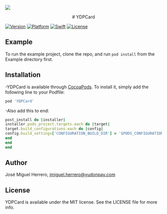 ![](https://doc-08-ag-docs.googleusercontent.com/docs/securesc/edmkg1tuj4kcv1gfqgs9sjntl0pcffgq/q8n8v2mqoeqmie20j336ir61jbuoss0t/1546257600000/13967449329645854207/05284167755395757851/1g1so0UTaQfjsmmheulcPdc2D2OJScRqN)

<div align="center">
# YDPCard
</div>

[![Version](https://img.shields.io/cocoapods/v/YDPCard.svg?style=flat)](https://cocoapods.org/pods/YDPCard)
[![Platform](https://img.shields.io/badge/Platform-iOS-blue.svg?style=fla)](https://cocoapods.org/pods/FormTableViewSwift)
[![Swift](https://img.shields.io/badge/Swift-4.2-orange.svg)](https://swift.org/)
[![License](https://camo.githubusercontent.com/eb5485388cd282c0139df4ed308b825420589a7c/68747470733a2f2f696d672e736869656c64732e696f2f6769746875622f6c6963656e73652f6861636b696674656b6861722f49514b6579626f6172644d616e616765722e737667)](https://cocoapods.org/pods/YDPCard)

## Example

To run the example project, clone the repo, and run `pod install` from the Example directory first.

## Installation

-YDPCard is available through [CocoaPods](https://cocoapods.org). To install
it, simply add the following line to your Podfile:

```ruby
pod 'YDPCard'
```
-Also add this to end:
```ruby
post_install do |installer|
installer.pods_project.targets.each do |target|
target.build_configurations.each do |config|
config.build_settings['CONFIGURATION_BUILD_DIR'] = '$PODS_CONFIGURATION_BUILD_DIR'
end
end
end

```
## Author

José Miguel Herrero, jmiguel.herrero@yudonpay.com

## License

YDPCard is available under the MIT license. See the LICENSE file for more info.
